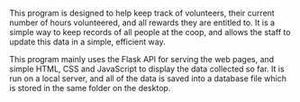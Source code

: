 This program is designed to help keep track of volunteers, their current number of hours volunteered, and all rewards they are entitled to. It is a simple way to keep records of all people at the coop,
and allows the staff to update this data in a simple, efficient way. 

This program mainly uses the Flask API for serving the web pages, and simple HTML, CSS and JavaScript to display the data collected so far. It is run on a local server, and all of the data is saved into a database
file which is stored in the same folder on the desktop.
